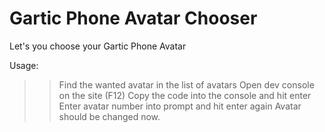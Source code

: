 # Gartic Phone Avatar Chooser
Let's you choose your Gartic Phone Avatar

Usage:

>>Find the wanted avatar in the list of avatars
>>Open dev console on the site (F12)
>>Copy the code into the console and hit enter
>>Enter avatar number into prompt and hit enter again
>>Avatar should be changed now.
